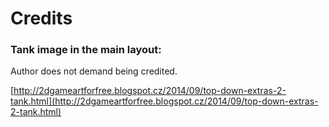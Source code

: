 # Credits
### Tank image in the main layout:
Author does not demand being credited.

[http://2dgameartforfree.blogspot.cz/2014/09/top-down-extras-2-tank.html](http://2dgameartforfree.blogspot.cz/2014/09/top-down-extras-2-tank.html)